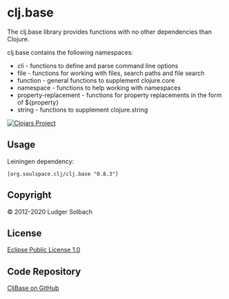 clj.base
========
The clj.base library provides functions with no other dependencies than Clojure.

clj.base contains the following namespaces:
* cli - functions to define and parse command line options
* file - functions for working with files, search paths and file search
* function - general functions to supplement clojure.core
* namespace - functions to help working with namespaces
* property-replacement - functions for property replacements in the form of ${property}
* string - functions to supplement clojure.string

[![Clojars Project](https://img.shields.io/clojars/v/org.soulspace.clj/clj.base.svg)](https://clojars.org/org.soulspace.clj/clj.base)

Usage
-----
Leiningen dependency: 

```
[org.soulspace.clj/clj.base "0.8.3"]
```

Copyright
---------
© 2012-2020 Ludger Solbach

License
-------
[Eclipse Public License 1.0](http://www.eclipse.org/legal/epl-v10.html)

Code Repository
---------------
[CljBase on GitHub](https://github.com/lsolbach/CljBase)
